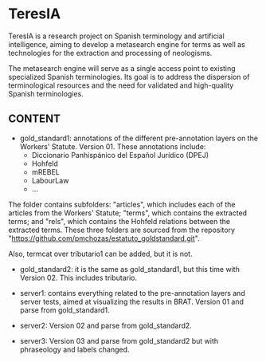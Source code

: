 # TeresIA
TeresIA is a research project on Spanish terminology and artificial intelligence, aiming to develop a metasearch engine for terms as well as technologies for the extraction and processing of neologisms.

The metasearch engine will serve as a single access point to existing specialized Spanish terminologies. Its goal is to address the dispersion of terminological resources and the need for validated and high-quality Spanish terminologies.

## CONTENT
* gold_standard1: annotations of the different pre-annotation layers on the Workers' Statute. Version 01. These annotations include:
    - Diccionario Panhispánico del Español Jurídico (DPEJ)
    - Hohfeld
    - mREBEL
    - LabourLaw
    - ...

The folder contains subfolders: "articles", which includes each of the articles from the Workers' Statute; "terms", which contains the extracted terms; and "rels", which contains the Hohfeld relations between the extracted terms. These three folders are sourced from the repository "https://github.com/pmchozas/estatuto_goldstandard.git".

Also, termcat over tributario1 can be added, but it is not. 

* gold_standard2: it is the same as gold_standard1, but this time with Version 02. This includes tributario. 

* server1: contains everything related to the pre-annotation layers and server tests, aimed at visualizing the results in BRAT. Version 01 and parse from gold_standard1.

* server2: Version 02 and parse from gold_standard2.

* server3: Version 03 and parse from gold_standard2 but with phraseology and labels changed.

